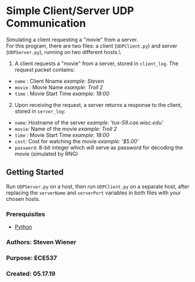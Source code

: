 # Simple Client/Server UDP Communication
Simulating a client requesting a "movie" from a server.\
For this program, there are two files: a client (`UDPClient.py`) and server (`UDPServer.py`), running on two different hosts.\
1. A client requests a "movie" from a server, stored in `client_log`. The request packet contains:
- `name` : Client Nname _example: Steven_
- `movie` : Movie Name _example: Troll 2_
- `time` : Movie Start Time _example: 18:00_
2. Upon receiving the request, a server returns a response to the client, stored in `server_log`:
- `name`: Hostname of the server _example: 'tux-59.cae.wisc.edu'_
- `movie`: Name of the movie _example: Troll 2_
- `time` : Movie Start Time _example: 18:00_
- `cost`: Cost for watching the movie _example: '$5.00'_
- `password`: 8-bit integer which will serve as password for decoding the movie (simulated by RNG)

## Getting Started
Run `UDPServer.py` on a host, then run `UDPClient.py` on a separate host, after replacing the `serverName` and `serverPort` variables in both files with your chosen hosts.

### Prerequisites
* [Python](https://www.python.org/downloads/)

### Authors: Steven Wiener
### Purpose: ECE537
### Created: 05.17.19